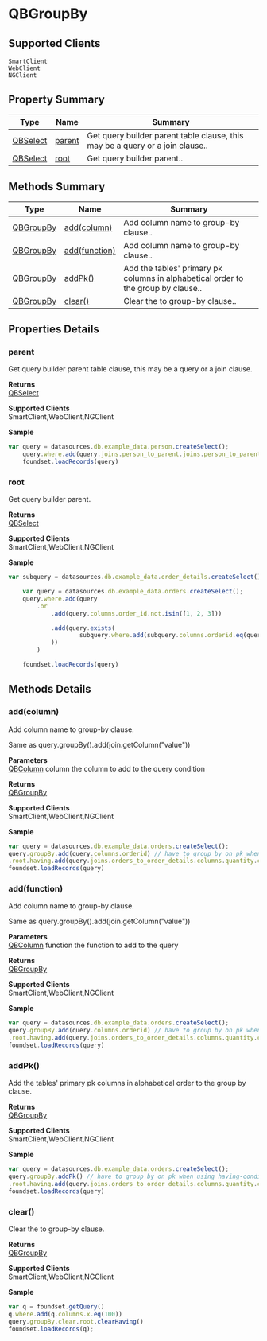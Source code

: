 #  QBGroupBy

## **Supported Clients**

    SmartClient
    WebClient
    NGClient

## Property Summary

| Type                                                  | Name                    | Summary                                                                                                           |
| ----------------------------------------------------- | ----------------------- | ----------------------------------------------------------------------------------------------------------------- |
| [QBSelect](./QBSelect.md) | [parent](QBGroupBy.md#parent)                   | Get query builder parent table clause, this may be a query or a join clause..                                    |
| [QBSelect](./QBSelect.md) | [root](QBGroupBy.md#root)                   | Get query builder parent..                                    |

## Methods Summary

| Type                                                  | Name                    | Summary                                                                                                           |
| ----------------------------------------------------- | ----------------------- | ----------------------------------------------------------------------------------------------------------------- |
| [QBGroupBy](./QBGroupBy.md) | [add(column)](QBGroupBy.md#add-column)                   | Add column name to group-by clause..                                    |
| [QBGroupBy](./QBGroupBy.md) | [add(function)](QBGroupBy.md#add-function)                   | Add column name to group-by clause..                                    |
| [QBGroupBy](./QBGroupBy.md) | [addPk()](QBGroupBy.md#addpk)                   | Add the tables' primary pk columns in alphabetical order to the group by clause..                                    |
| [QBGroupBy](./QBGroupBy.md) | [clear()](QBGroupBy.md#clear)                   | Clear the to group-by clause..                                    |

## Properties Details

### parent

Get query builder parent table clause, this may be a query or a join clause.

**Returns**\
[QBSelect](./QBSelect.md) 

**Supported Clients**\
SmartClient,WebClient,NGClient

**Sample**

```javascript
var query = datasources.db.example_data.person.createSelect();
	query.where.add(query.joins.person_to_parent.joins.person_to_parent.columns.name.eq('john'))
	foundset.loadRecords(query)
```
### root

Get query builder parent.

**Returns**\
[QBSelect](./QBSelect.md) 

**Supported Clients**\
SmartClient,WebClient,NGClient

**Sample**

```javascript
var subquery = datasources.db.example_data.order_details.createSelect();

	var query = datasources.db.example_data.orders.createSelect();
	query.where.add(query
		.or
			.add(query.columns.order_id.not.isin([1, 2, 3]))

			.add(query.exists(
					subquery.where.add(subquery.columns.orderid.eq(query.columns.order_id)).root
			))
		)

	foundset.loadRecords(query)
```

## Methods Details

### add(column)

Add column name to group-by clause.

Same as query.groupBy().add(join.getColumn("value"))

**Parameters**\
[QBColumn](./QBColumn.md) column the column to add to the query condition

**Returns**\
[QBGroupBy](./QBGroupBy.md) 

**Supported Clients**\
SmartClient,WebClient,NGClient

**Sample**

```javascript
var query = datasources.db.example_data.orders.createSelect();
query.groupBy.add(query.columns.orderid) // have to group by on pk when using having-conditions in (foundset) pk queries
.root.having.add(query.joins.orders_to_order_details.columns.quantity.count.eq(0))
foundset.loadRecords(query)
```
### add(function)

Add column name to group-by clause.

Same as query.groupBy().add(join.getColumn("value"))

**Parameters**\
[QBColumn](./QBColumn.md) function the function to add to the query

**Returns**\
[QBGroupBy](./QBGroupBy.md) 

**Supported Clients**\
SmartClient,WebClient,NGClient

**Sample**

```javascript
var query = datasources.db.example_data.orders.createSelect();
query.groupBy.add(query.columns.orderid) // have to group by on pk when using having-conditions in (foundset) pk queries
.root.having.add(query.joins.orders_to_order_details.columns.quantity.count.eq(0))
foundset.loadRecords(query)
```
### addPk()

Add the tables' primary pk columns in alphabetical order to the group by clause.


**Returns**\
[QBGroupBy](./QBGroupBy.md) 

**Supported Clients**\
SmartClient,WebClient,NGClient

**Sample**

```javascript
var query = datasources.db.example_data.orders.createSelect();
query.groupBy.addPk() // have to group by on pk when using having-conditions in (foundset) pk queries
.root.having.add(query.joins.orders_to_order_details.columns.quantity.count.eq(0))
foundset.loadRecords(query)
```
### clear()

Clear the to group-by clause.


**Returns**\
[QBGroupBy](./QBGroupBy.md) 

**Supported Clients**\
SmartClient,WebClient,NGClient

**Sample**

```javascript
var q = foundset.getQuery()
q.where.add(q.columns.x.eq(100))
query.groupBy.clear.root.clearHaving()
foundset.loadRecords(q);
```

